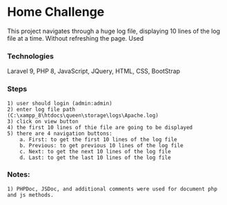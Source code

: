 
# Home Challenge

This project navigates through a huge log file, displaying 10 lines of the log file at a time. Without refreshing the page. Used 

### Technologies
Laravel 9, PHP 8, JavaScript, JQuery, HTML, CSS, BootStrap

### Steps
    1) user should login (admin:admin)
    2) enter log file path (C:\xampp_8\htdocs\queen\storage\logs\Apache.log)
    3) click on view button
    4) the first 10 lines of thie file are going to be displayed
    5) there are 4 navigation buttons:
        a. First: to get the first 10 lines of the log file
        b. Previous: to get previous 10 lines of the log file
        c. Next: to get the next 10 lines of the log file
        d. Last: to get the last 10 lines of the log file

### Notes:
    1) PHPDoc, JSDoc, and additional comments were used for document php and js methods.

